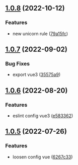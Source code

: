 ## [1.0.8](https://github.com/qxy-fe/configs/compare/v1.0.7...v1.0.8) (2022-10-12)


### Features

* new unicorn rule ([79a15fc](https://github.com/qxy-fe/configs/commit/79a15fcbdc457235aab941e58118386709ae2c28))



## [1.0.7](https://github.com/qxy-fe/configs/compare/v1.0.6...v1.0.7) (2022-09-02)


### Bug Fixes

* export vue3 ([35575a9](https://github.com/qxy-fe/configs/commit/35575a9e3cdcec73e223a40047f848ab6468164b))



## [1.0.6](https://github.com/qxy-fe/configs/compare/v1.0.5...v1.0.6) (2022-08-20)


### Features

* eslint config vue3 ([e583362](https://github.com/qxy-fe/configs/commit/e5833627352e997ad3deea453493370f73c1e51a))



## [1.0.5](https://github.com/qxy-fe/configs/compare/v1.0.4...v1.0.5) (2022-07-26)


### Features

* loosen config vue ([6267c33](https://github.com/qxy-fe/configs/commit/6267c33b8ce65109c491e4cc09944ec388a3689c))



